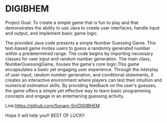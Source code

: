 # DIGIBHEM
Project Goal: To create a simple game that is fun to play and that demonstrates the ability to use Java to create user interfaces, handle input and output, and implement basic game logic.


The provided Java code presents a simple Number Guessing Game. This text-based game invites users to guess a randomly generated number within a predetermined range. The code begins by importing necessary classes for user input and random number generation. The main class, NumberGuessingGame, houses the game's core logic.This game encapsulates a basic yet engaging user experience. Through the interplay of user input, random number generation, and conditional statements, it creates an interactive environment where players can test their intuition and numerical estimation skills. By providing feedback on the user's guesses, the game offers a simple yet effective way to learn basic programming concepts and engage in an entertaining guessing activity.

Link:https://github.com/Sonam-Sri/DIGIBHEM

Hope it will help you!! BEST OF LUCK!!
